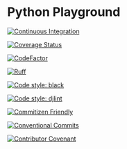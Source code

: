 # Python Playground

[![Continuous Integration](https://github.com/MenSeb/python-playground/actions/workflows/ci.yaml/badge.svg)](https://github.com/MenSeb/python-playground/blob/main/.github/workflows/ci.yaml)

[![Coverage Status](https://coveralls.io/repos/github/MenSeb/python-playground/badge.svg?branch=main)](https://coveralls.io/github/MenSeb/python-playground?branch=main)

[![CodeFactor](https://www.codefactor.io/repository/github/menseb/python-playground/badge)](https://www.codefactor.io/repository/github/menseb/python-playground)

[![Ruff](https://img.shields.io/endpoint?url=https://raw.githubusercontent.com/astral-sh/ruff/main/assets/badge/v2.json)](https://github.com/astral-sh/ruff)

[![Code style: black](https://img.shields.io/badge/code%20style-black-222.svg)](https://github.com/psf/black)

[![Code style: djlint](https://img.shields.io/badge/html%20style-djlint-blue.svg)](https://www.djlint.com)

[![Commitizen Friendly](https://img.shields.io/badge/commitizen-friendly-brightgreen.svg)](http://commitizen.github.io/cz-cli/)

[![Conventional Commits](https://img.shields.io/badge/Conventional%20Commits-1.0.0-%23FE5196?logo=conventionalcommits&logoColor=white)](https://conventionalcommits.org)

[![Contributor Covenant](https://img.shields.io/badge/Contributor%20Covenant-2.1-4baaaa.svg)](https://www.contributor-covenant.org/)
